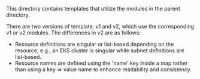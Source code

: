 This directory contains templates that utilize the modules in the parent directory.

There are two versions of template, v1 and v2, which use the corresponding v1 or v2 modules. The differences in v2 are as follows:

- Resource definitions are singular or list-based depending on the resource, e.g., an EKS cluster is singular while subnet definitions are list-based.
- Resource names are defined using the 'name' key inside a map rather than using a key => value name to enhance readability and consistency.